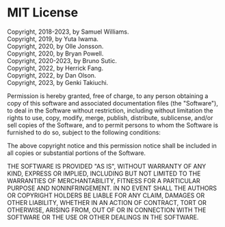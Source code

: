 # MIT License

Copyright, 2018-2023, by Samuel Williams.  
Copyright, 2019, by Yuta Iwama.  
Copyright, 2020, by Olle Jonsson.  
Copyright, 2020, by Bryan Powell.  
Copyright, 2020-2023, by Bruno Sutic.  
Copyright, 2022, by Herrick Fang.  
Copyright, 2022, by Dan Olson.  
Copyright, 2023, by Genki Takiuchi.  

Permission is hereby granted, free of charge, to any person obtaining a copy
of this software and associated documentation files (the "Software"), to deal
in the Software without restriction, including without limitation the rights
to use, copy, modify, merge, publish, distribute, sublicense, and/or sell
copies of the Software, and to permit persons to whom the Software is
furnished to do so, subject to the following conditions:

The above copyright notice and this permission notice shall be included in all
copies or substantial portions of the Software.

THE SOFTWARE IS PROVIDED "AS IS", WITHOUT WARRANTY OF ANY KIND, EXPRESS OR
IMPLIED, INCLUDING BUT NOT LIMITED TO THE WARRANTIES OF MERCHANTABILITY,
FITNESS FOR A PARTICULAR PURPOSE AND NONINFRINGEMENT. IN NO EVENT SHALL THE
AUTHORS OR COPYRIGHT HOLDERS BE LIABLE FOR ANY CLAIM, DAMAGES OR OTHER
LIABILITY, WHETHER IN AN ACTION OF CONTRACT, TORT OR OTHERWISE, ARISING FROM,
OUT OF OR IN CONNECTION WITH THE SOFTWARE OR THE USE OR OTHER DEALINGS IN THE
SOFTWARE.
